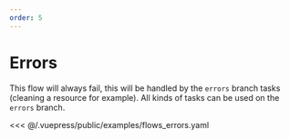 ```yaml
---
order: 5
---
```


# Errors

This flow will always fail, this will be handled by the `errors` branch tasks (cleaning a resource for example). All kinds of tasks can be used on the `errors` branch.

<<< @/.vuepress/public/examples/flows_errors.yaml